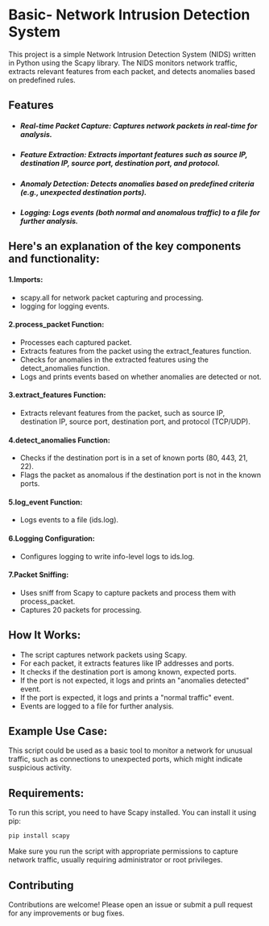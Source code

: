 # Basic- Network Intrusion Detection System
This project is a simple Network Intrusion Detection System (NIDS) written in Python using the Scapy library. The NIDS monitors network traffic, extracts relevant features from each packet, and detects anomalies based on predefined rules.

## Features
- ##### Real-time Packet Capture: Captures network packets in real-time for analysis.
- ##### Feature Extraction: Extracts important features such as source IP, destination IP, source port, destination port, and protocol.
- ##### Anomaly Detection: Detects anomalies based on predefined criteria (e.g., unexpected destination ports).
- ##### Logging: Logs events (both normal and anomalous traffic) to a file for further analysis.


## Here's an explanation of the key components and functionality:
#### 1.Imports:
* scapy.all for network packet capturing and processing.
* logging for logging events.

#### 2.process_packet Function:
* Processes each captured packet.
* Extracts features from the packet using the extract_features function.
* Checks for anomalies in the extracted features using the detect_anomalies function.
* Logs and prints events based on whether anomalies are detected or not.

#### 3.extract_features Function:
* Extracts relevant features from the packet, such as source IP, destination IP, source port, destination port, and protocol (TCP/UDP).

#### 4.detect_anomalies Function:
* Checks if the destination port is in a set of known ports (80, 443, 21, 22).
* Flags the packet as anomalous if the destination port is not in the known ports.

#### 5.log_event Function:
* Logs events to a file (ids.log).

#### 6.Logging Configuration:
* Configures logging to write info-level logs to ids.log.

#### 7.Packet Sniffing:
* Uses sniff from Scapy to capture packets and process them with process_packet.
* Captures 20 packets for processing.

## How It Works:
- The script captures network packets using Scapy.
- For each packet, it extracts features like IP addresses and ports.
- It checks if the destination port is among known, expected ports.
- If the port is not expected, it logs and prints an "anomalies detected" event.
- If the port is expected, it logs and prints a "normal traffic" event.
- Events are logged to a file for further analysis.

## Example Use Case:
This script could be used as a basic tool to monitor a network for unusual traffic, such as connections to unexpected ports, which might indicate suspicious activity.

## Requirements:
To run this script, you need to have Scapy installed. You can install it using pip:

```bash
pip install scapy
```
Make sure you run the script with appropriate permissions to capture network traffic, usually requiring administrator or root privileges.

## Contributing
Contributions are welcome! Please open an issue or submit a pull request for any improvements or bug fixes.

